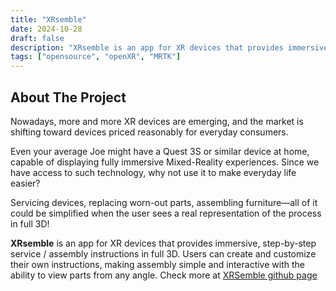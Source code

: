 ```yaml
---
title: "XRsemble"
date: 2024-10-28
draft: false
description: "XRsemble is an app for XR devices that provides immersive, step-by-step service / assembly instructions in full 3D"
tags: ["opensource", "openXR", "MRTK"]
---
```

## About The Project

Nowadays, more and more XR devices are emerging, and the market is shifting toward devices priced reasonably for everyday consumers.

Even your average Joe might have a Quest 3S or similar device at home, capable of displaying fully immersive Mixed-Reality experiences. Since we have access to such technology, why not use it to make everyday life easier?

Servicing devices, replacing worn-out parts, assembling furniture—all of it could be simplified when the user sees a real representation of the process in full 3D!

**XRsemble** is an app for XR devices that provides immersive, step-by-step service / assembly instructions in full 3D. Users can create and customize their own instructions, making assembly simple and interactive with the ability to view parts from any angle.
Check more at [XRSemble github page](https://github.com/Kamil-Roszak/XRsemble)